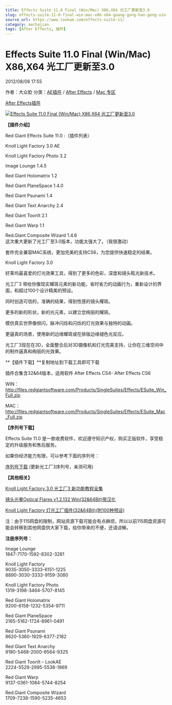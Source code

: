 ```yaml
---
title: Effects Suite 11.0 Final (Win/Mac) X86,X64 光工厂更新至3.0
slug: effects-suite-11-0-final-win-mac-x86-x64-guang-gong-han-geng-xin-zhi-3-0
source_url: https://www.lookae.com/effects-suite-11/
category: aechajian
tags: [After Effects, 插件]
---
```

# Effects Suite 11.0 Final (Win/Mac) X86,X64 光工厂更新至3.0

2012/08/09 17:55

作者：大众脸
分类：[AE插件](https://www.lookae.com/after-effects/aechajian/) / [After Effects](https://www.lookae.com/after-effects/) / [Mac 专区](https://www.lookae.com/mac-osx/)

[After Effects](https://www.lookae.com/tag/after-effects/)[插件](https://www.lookae.com/tag/%e6%8f%92%e4%bb%b6/)

[![Effects Suite 11.0 Final (Win/Mac) X86,X64 光工厂更新至3.0](https://www.lookae.com/wp-content/uploads/2012/08/ES11.jpg "ES11")](https://www.lookae.com/wp-content/uploads/2012/08/ES11.jpg)

**【插件介绍】**

Red Giant Effects Suite 11.0 :（插件列表）

Knoll Light Factory 3.0 AE

Knoll Light Factory Photo 3.2

Image Lounge 1.4.5

Red Giant Holomatrix 1.2

Red Giant PlaneSpace 1.4.0

Red Giant Psunami 1.4

Red GIant Text Anarchy 2.4

Red Giant ToonIt 2.1

Red Giant Warp 1.1

Red.Giant Composite Wizard 1.4.6  
这次重大更新了光工厂至3.0版本，功能太强大了。（我很激动）

套件完全兼容MAC系统，更加完美的支持CS6，为您提供快速稳定的结果。

Knoll Light Factory 3.0

好莱坞最喜爱的灯光效果工具，得到了更多的色彩，深度和镜头眩光新技术。

光工厂3 带给你像现实耀斑元素的新功能，省时省力的动画行为，重新设计的界面，和超过100个设计精美的预设。

同时创造可信的，准确的结果，得到性感的镜头耀斑。

更多的新的形状，新的光元素，以建立您绚丽的耀斑。

模仿真实世界像频闪，脉冲闪烁和闪烁的灯光效果与独特的动画。

更逼真的场景，使用新的边缘耀斑或在排版边缘褪色光反应。

光工厂3现在在3D，全面整合后对3D摄像机和灯光完美支持，让你在三维空间中的制作逼真和绚丽的光效果。

**【插件下载】**复制地址到下载工具即可下载

插件合集含32&64版本，适用软件 After Effects CS4- After Effects CS6

WIN：<http://files.redgiantsoftware.com/Products/SingleSuites/Effects/ESuite_Win_Full.zip>

MAC：<http://files.redgiantsoftware.com/Products/SingleSuites/Effects/ESuite_Mac_Full.zip>

**【序列号下载】**

Effects Suite 11.0 是一款收费软件，欢迎遵守知识产权，购买正版软件，享受稳定的升级服务和售后服务。

如果你经济能力有限，可以参考下面的序列号：

[序列号下载](http://www.ctdisk.com/file/8760063) (更新光工厂3序列号，亲测可用)

**【其他相关】**

[Knoll Light Factory 3.0 光工厂3 新功能教程全集](https://www.lookae.com/kl3-tutorials/)

[镜头光晕Optical Flares v1.2.132 Win(32&64Bit)带汉化](https://www.lookae.com/optical-flares-v1-2-132-win-zh/)

[Knoll Light Factory 灯光工厂插件(32&64Bit)(附100种预设)](https://www.lookae.com/knoll-light-factory-presets/)

注：由于115网盘的限制，网站资源下载可能会有点麻烦，所以以前115网盘资源可能会转移到其他网盘供大家下载，给你带来的不便，还请谅解。

**注册序列号：**

Image Lounge  
1847-7170-1592-8302-3281

Knoll Light Factory  
9035-3050-3333-6151-1225  
8890-3030-3333-9159-3080

Knoll Light Factory Photo  
1319-3198-3464-5707-8145

Red Giant Holomatrix  
9200-6158-1232-5354-9711

Red Giant PlaneSpace  
2165-5162-1724-8961-0491

Red Giant Psunami  
8620-5360-1929-6377-2182

Red GIant Text Anarchy  
9180-5468-2000-6564-9325

Red Giant ToonIt – LookAE  
2224-5529-2995-5538-1869

Red Giant Warp  
9137-0361-1084-5744-8254

Red.Giant Composite Wizard  
1709-7238-1590-5235-4653
